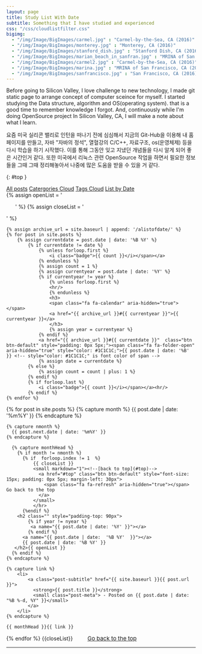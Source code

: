 ```yaml
---
layout: page
title: Study List With Date
subtitle: Something that I have studied and experienced
css: "/css/cloudlistfilter.css"
bigimg: 
  - "/img/Image/BigImages/carmel.jpg" : "Carmel-by-the-Sea, CA (2016)"
  - "/img/Image/BigImages/monterey.jpg" : "Monterey, CA (2016)"
  - "/img/Image/BigImages/stanford_dish.jpg" : "Stanford Dish, CA (2016)"
  - "/img/Image/BigImages/marian_beach_in_sanfran.jpg" : "MRINA of San Francisco, CA (2016)"
  - "/img/Image/BigImages/carmel2.jpg" : "Carmel-by-the-Sea, CA (2016)"
  - "/img/Image/BigImages/marina.jpg" : "MRINA of San Francisco, CA (2016)"
  - "/img/Image/BigImages/sanfrancisco.jpg" : "San Francisco, CA (2016)"
---
```


Before going to Silicon Valley, I love challenge to new technology, I made git static page to arrange concept of computer sceince for myself. I started studying the Data structure, algorithm and OS(operating system). that is a good time to remember knowledge I forgot. And, continuously while I'm doing OpenSource project In Silicon Valley, CA, I will make a note about what I learn. 

요즘 미국 실리콘 밸리로 인턴을 떠나기 전에 심심해서 지금의 Git-Hub을 이용해 내 홈페이지를 만들고, 자바 "자바의 정석", 열혈강의 C/C++, 자료구조, os(운영체제) 등을 다시 학습을 하기 시작했다. 이를 통해 그동안 잊고 지냈던 개념들을 다시 알게 되어 좋은 시간인거 같다. 또한 미국에서 리눅스 관련 OpenSource 작업을 하면서 필요한 정보들을 그때 그때 정리해놓아서 나중에 많은 도움을 받을 수 있을 거 같다.

{: #top }

<!-- this code si from https://github.com/daattali/daattali.github.io/blob/master/index.html --> 
<div class="list-filters post-preview">
  <a href="/" class="list-filter">All posts</a>
  <a href="/alistofcategories" class="list-filter">Catergories Cloud</a>
  <a href="/alistofcloudoftags" class="list-filter">Tags Cloud</a>
  <a href="/alistofdate" class="list-filter filter-selected">List by Date</a>
</div>

<!-- This code from another person of https://github.com/digitaldrummerj/digitaldrummerj.github.io/blob/master/blog/archivebydate-->

<div class="post-preview">
{% assign openList = '<ul class="later on">' %}
{% assign closeList = '</ul>' %}
<!-- for index of date, this code comes from https://github.com/digitaldrummerj/digitaldrummerj.github.io/blob/master/_includes/_sidebar.html-->

	{% assign archive_url = site.baseurl | append: '/alistofdate/' %}
	{% for post in site.posts %}
		{% assign currentdate = post.date | date: '%B %Y' %}
			{% if currentdate != date %}
				{% unless forloop.first %}
					<i class="badge">{{ count }}</i></span></a>
				{% endunless %}
				{% assign count = 1 %}
				{% assign currentyear = post.date | date: '%Y' %}
				{% if currentyear != year %}
					{% unless forloop.first %}
					<hr/>
					{% endunless %}
					<h3>
					<span class="fa fa-calendar" aria-hidden="true"></span>
					<a href="{{ archive_url }}#{{ currentyear }}">{{ currentyear }}</a>
					</h3>
					{% assign year = currentyear %}
				{% endif %}
				<a href="{{ archive_url }}#{{ currentdate }}"  class="btn btn-default" style="padding: 0px 5px;"><span class="fa fa-folder-open" aria-hidden="true" style="color: #1C1C1C;">{{ post.date | date: '%B' }} <!-- style="color: #1C1C1C;" is font color of span -->
				{% assign date = currentdate %}
			{% else %}
				{% assign count = count | plus: 1 %}
			{% endif %}
			{% if forloop.last %}
				<i class="badge">{{ count }}</i></span></a><hr/>
			{% endif %}
	{% endfor %}
	

{% for post in site.posts %}
    {% capture month %}
      {{ post.date | date: '%m%Y' }}
    {% endcapture %}

    {% capture nmonth %}
      {{ post.next.date | date: '%m%Y' }}
    {% endcapture %}

      {% capture monthHead %}
        {% if month != nmonth %}
          {% if  forloop.index != 1  %}
              {{ closeList }}
              <small markdown="1"><!--[back to top](#top)-->
                <a href="#top" class="btn btn-default" style="font-size: 15px; padding: 0px 5px; margin-left: 30px">
                  <span class="fa fa-refresh" aria-hidden="true"></span> Go back to the top
                </a>
              </small>
              </hr>
          {%endif %}
        <h2 class="" style="padding-top: 90px">
            {% if year != nyear %}
             <a name="{{ post.date | date: '%Y' }}"></a>
            {% endif %} 
          <a name="{{ post.date | date:  '%B %Y'  }}"></a>
          {{ post.date | date: '%B %Y' }}
       </h2>{{ openList }}
      {% endif %}
    {% endcapture %}

    {% capture link %}
        <li>
            <a class="post-subtitle" href="{{ site.baseurl }}{{ post.url }}">
              <strong>{{ post.title }}</strong>
              <small class="post-meta"> - Posted on {{ post.date | date: "%B %-d, %Y" }}</small>
            </a>
        </li>
    {% endcapture %}

    {{ monthHead }}{{ link }}
       
{% endfor %}
{{closeList}}
    <small markdown="1"><!--[back to top](#top)-->
       <a href="#top" class="btn btn-default" style="font-size: 15px; padding: 0px 5px; margin-left: 30px">
         <span class="fa fa-refresh" aria-hidden="true"></span> Go back to the top
       </a>
    </small>
    <hr/>
</div>

